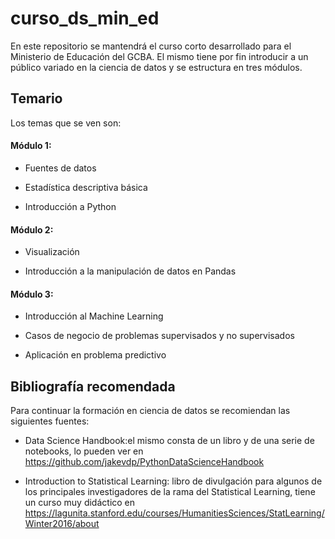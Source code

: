 # curso_ds_min_ed
En este repositorio se mantendrá el curso corto desarrollado para el Ministerio de Educación del GCBA. El mismo tiene por fin introducir a un público variado en la ciencia de datos y se estructura en tres módulos. 

## Temario

Los temas que se ven son:

#### Módulo 1:

- Fuentes de datos

- Estadística descriptiva básica

- Introducción a Python

#### Módulo 2:

- Visualización

- Introducción a la manipulación de datos en Pandas

#### Módulo 3:

- Introducción al Machine Learning

- Casos de negocio de problemas supervisados y no supervisados

- Aplicación en problema predictivo

## Bibliografía recomendada

Para continuar la formación en ciencia de datos se recomiendan las siguientes fuentes:

- Data Science Handbook:el mismo consta de un libro y de una serie de notebooks, lo pueden ver en https://github.com/jakevdp/PythonDataScienceHandbook

- Introduction to Statistical Learning: libro de divulgación para algunos de los principales investigadores de la rama del Statistical Learning, tiene un curso muy didáctico en https://lagunita.stanford.edu/courses/HumanitiesSciences/StatLearning/Winter2016/about


